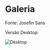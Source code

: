 # Galeria

Fonte: Josefin Sans 


Versão Desktop:

![Desktop](https://user-images.githubusercontent.com/93101033/152713006-78ca05ed-7368-4a0a-8d18-eed4ae913a38.png)
